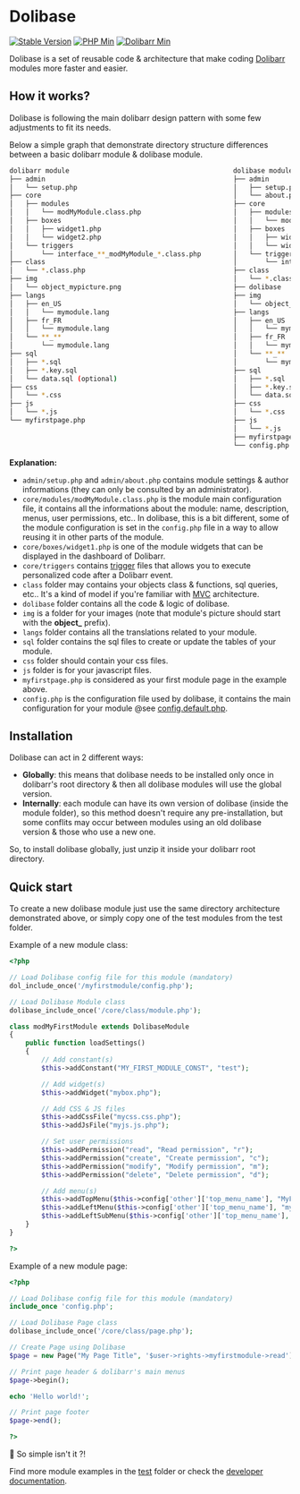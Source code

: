 # Dolibase

[![Stable Version](https://img.shields.io/badge/stable-v2.3.3-brightgreen.svg)](https://github.com/AXeL-dev/dolibase/releases/tag/v2.3.3)
[![PHP Min](https://img.shields.io/badge/PHP-%3E%3D%205.0-blue.svg)](https://github.com/php)
[![Dolibarr Min](https://img.shields.io/badge/Dolibarr-%3E%3D%203.8.x-orange.svg)](https://github.com/Dolibarr/dolibarr)

Dolibase is a set of reusable code & architecture that make coding [Dolibarr](https://github.com/Dolibarr/dolibarr) modules more faster and easier.

## How it works?

Dolibase is following the main dolibarr design pattern with some few adjustments to fit its needs.

Below a simple graph that demonstrate directory structure differences between a basic dolibarr module & dolibase module.

```bash
dolibarr module                                         dolibase module
├── admin                                               ├── admin
│   └── setup.php                                       │   ├── setup.php
├── core                                                │   └── about.php
│   ├── modules                                         ├── core
│   │   └── modMyModule.class.php                       │   ├── modules
│   ├── boxes                                           │   │   └── modMyModule.class.php
│   │   ├── widget1.php                                 │   ├── boxes
│   │   └── widget2.php                                 │   │   ├── widget1.php
│   └── triggers                                        │   │   └── widget2.php
│       └── interface_**_modMyModule_*.class.php        │   └── triggers
├── class                                               │       └── interface_**_modMyModule_*.class.php
│   └── *.class.php                                     ├── class
├── img                                                 │   └── *.class.php
│   └── object_mypicture.png                            ├── dolibase
├── langs                                               ├── img
│   ├── en_US                                           │   └── object_mypicture.png
│   │   └── mymodule.lang                               ├── langs
│   ├── fr_FR                                           │   ├── en_US
│   │   └── mymodule.lang                               │   │   └── mymodule.lang
│   └── **_**                                           │   ├── fr_FR
│       └── mymodule.lang                               │   │   └── mymodule.lang
├── sql                                                 │   └── **_**
│   ├── *.sql                                           │       └── mymodule.lang
│   ├── *.key.sql                                       ├── sql
│   └── data.sql (optional)                             │   ├── *.sql
├── css                                                 │   ├── *.key.sql
│   └── *.css                                           │   └── data.sql (optional)
├── js                                                  ├── css
│   └── *.js                                            │   └── *.css
└── myfirstpage.php                                     ├── js
                                                        │   └── *.js
                                                        ├── myfirstpage.php
                                                        └── config.php (mandatory)
```

**Explanation:**
- `admin/setup.php` and `admin/about.php` contains module settings & author informations (they can only be consulted by an administrator).
- `core/modules/modMyModule.class.php` is the module main configuration file, it contains all the informations about the module: name, description, menus, user permissions, etc.. In dolibase, this is a bit different, some of the module configuration is set in the `config.php` file in a way to allow reusing it in other parts of the module.
- `core/boxes/widget1.php` is one of the module widgets that can be displayed in the dashboard of Dolibarr.
- `core/triggers` contains [trigger](https://wiki.dolibarr.org/index.php/Triggers) files that allows you to execute personalized code after a Dolibarr event.
- `class` folder may contains your objects class & functions, sql queries, etc.. It's a kind of model if you're familiar with [MVC](https://en.wikipedia.org/wiki/Model%E2%80%93view%E2%80%93controller) architecture.
- `dolibase` folder contains all the code & logic of dolibase.
- `img` is a folder for your images (note that module's picture should start with the **object_** prefix).
- `langs` folder contains all the translations related to your module.
- `sql` folder contains the sql files to create or update the tables of your module.
- `css` folder should contain your css files.
- `js` folder is for your javascript files.
- `myfirstpage.php` is considered as your first module page in the example above.
- `config.php` is the configuration file used by dolibase, it contains the main configuration for your module @see [config.default.php](https://github.com/AXeL-dev/dolibase/blob/master/test/config.default.php).

## Installation

Dolibase can act in 2 different ways:
 - **Globally**: this means that dolibase needs to be installed only once in dolibarr's root directory & then all dolibase modules will use the global version.
 - **Internally**: each module can have its own version of dolibase (inside the module folder), so this method doesn't require any pre-installation, but some conflits may occur between modules using an old dolibase version & those who use a new one.

So, to install dolibase globally, just unzip it inside your dolibarr root directory.

## Quick start

To create a new dolibase module just use the same directory architecture demonstrated above, or simply copy one of the test modules from the test folder.

Example of a new module class:

```php
<?php

// Load Dolibase config file for this module (mandatory)
dol_include_once('/myfirstmodule/config.php');

// Load Dolibase Module class
dolibase_include_once('/core/class/module.php');

class modMyFirstModule extends DolibaseModule
{
	public function loadSettings()
	{
		// Add constant(s)
		$this->addConstant("MY_FIRST_MODULE_CONST", "test");

		// Add widget(s)
		$this->addWidget("mybox.php");

		// Add CSS & JS files
		$this->addCssFile("mycss.css.php");
		$this->addJsFile("myjs.js.php");

		// Set user permissions
		$this->addPermission("read", "Read permission", "r");
		$this->addPermission("create", "Create permission", "c");
		$this->addPermission("modify", "Modify permission", "m");
		$this->addPermission("delete", "Delete permission", "d");

		// Add menu(s)
		$this->addTopMenu($this->config['other']['top_menu_name'], "MyFirstMenu", "/myfirstmodule/index.php?test=1");
		$this->addLeftMenu($this->config['other']['top_menu_name'], "myleftmenu", "MyLeftMenu", "/myfirstmodule/index.php?test=2");
		$this->addLeftSubMenu($this->config['other']['top_menu_name'], "myleftmenu", "mysubleftmenu", "MySubLeftMenu", "/myfirstmodule/index.php?test=3");
	}
}

?>
```

Example of a new module page:

```php
<?php

// Load Dolibase config file for this module (mandatory)
include_once 'config.php';

// Load Dolibase Page class
dolibase_include_once('/core/class/page.php');

// Create Page using Dolibase
$page = new Page("My Page Title", '$user->rights->myfirstmodule->read'); // set page title & control user access

// Print page header & dolibarr's main menus
$page->begin();

echo 'Hello world!';

// Print page footer
$page->end();

?>
```

:tada: So simple isn't it ?!

Find more module examples in the [test](https://github.com/AXeL-dev/dolibase/tree/master/test) folder or check the [developer documentation](https://wiki.dolibarr.org/index.php/Developer_documentation).
